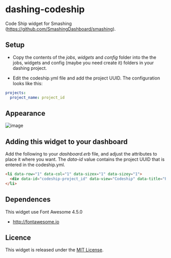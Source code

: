 # dashing-codeship

Code Ship widget for Smashing (https://github.com/SmashingDashboard/smashing).

##  Setup

- Copy the contents of the *jobs*, *widgets* and *config* folder into the the jobs, widgets and config (maybe you need create it) folders in your dashing project.

- Edit the codeship.yml file and add the project UUID. The configuration looks like this:

```yaml
projects:
  project_name: project_id
```

## Appearance

![image](https://cloud.githubusercontent.com/assets/3841973/20707287/b3edb092-b622-11e6-9677-005aa8758346.png)

## Adding this widget to your dashboard

Add the following to your *dashboard.erb* file, and adjust the attributes to place it where you want. The *data-id* value contains the project UUID that is entered in the codeship.yml.

```html
<li data-row="1" data-col="1" data-sizex="1" data-sizey="1">
  <div data-id="codeship-project_id" data-view="Codeship" data-title="Project title Build"></div>
</li>
```

## Dependences

This widget use Font Awesome 4.5.0
- http://fontawesome.io

## Licence

This widget is released under the [MIT License](http://www.opensource.org/licenses/MIT).
